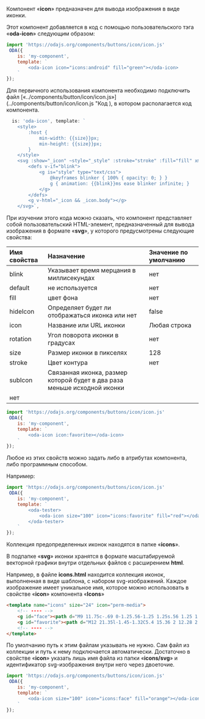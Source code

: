 Компонент «**icon**» предназначен для вывода изображения в виде иконки.

Этот компонент добавляется в код с помощью пользовательского тэга «**oda-icon**» следующим образом:

```javascript _loadoda_run_line_edit_console_[my-component.js]
import 'https://odajs.org/components/buttons/icon/icon.js'
 ODA({
    is: 'my-component',
    template: `
        <oda-icon icon="icons:android" fill="green"></oda-icon>
    `
});
```

Для первичного использования компонента необходимо подключить файл [«../components/button/icon/icon.js»](../components/button/icon/icon.js "Код ), в котором располагается код компонента.

```javascript
  is: 'oda-icon', template: `
    <style>
        :host {
            min-width: {{size}}px;
            min-height: {{size}}px;
        }
    </style>
    <svg :show="_icon" ~style="_style" :stroke="stroke" :fill="fill" xmlns="http://www.w3.org/2000/svg" preserveAspectRatio="xMidYMid meet" :view-box="\`0 0 \${_svgSize} \${_svgSize}\`">
        <defs v-if="blink">
            <g is="style" type="text/css">
                @keyframes blinker { 100% { opacity: 0; } }
                g { animation: {{blink}}ms ease blinker infinite; }
            </g>
        </defs>
        <g v-html="_icon && _icon.body"></g>
    </svg>`,
```

При изучении этого кода можно сказать, что компонент представляет собой пользовательский HTML-элемент, предназначенный для вывода изображения в формате «**svg**», у которого предусмотрены следующие свойства:

| Имя свойства      | Назначение | Значение по умолчанию |
| :----------------  | :-------------------------------------------------------------------------------------------------------------------- | :----------- |
| blink | Указывает время мерцания в миллисекундах | нет |
| default | не используется | нет |
| fill | цвет фона | нет |
| hideIcon | Определяет будет ли отображаться иконка или нет | false |
| icon | Название или URL иконки | Любая строка |
| rotation | Угол поворота иконки в градусах | нет |
| size | Размер иконки в пикселях | 128 |
| stroke | Цвет контура | нет |
| subIcon | Связанная иконка, размер которой будет в два раза меньше исходной иконки
нет |

```javascript _loadoda_run_line_edit_console_[my-component.js]
import 'https://odajs.org/components/buttons/icon/icon.js'
 ODA({
    is: 'my-component',
    template: `
        <oda-icon icon:favorite></oda-icon>
    `
});
```

Любое из этих свойств можно задать либо в атрибутах компонента, либо программным способом.

Например:

```javascript _loadoda_run_line_edit_console_h=120_[my-component.js]
import 'https://odajs.org/components/buttons/icon/icon.js'
 ODA({
    is: 'my-component',
    template: `
        <oda-tester>
            <oda-icon size="100" icon="icons:favorite" fill="red"></oda-icon>
        </oda-tester>
    `
});
```

Коллекция предопределенных иконок находятся в папке «**icons**».

В подпапке «**svg**» иконки хранятся в формате масштабируемой векторной графики внутри отдельных файлов с расширением **html**.

Например, в файле **icons.html** находится коллекция иконок, выполненная в виде шаблона, с набором svg-изображений. Каждое изображение имеет уникальное имя, которое можно использовать в свойстве «**icon**» компонента «**Icons**»

```html
<template name="icons" size="24" icon="perm-media">
    <!-- ---- -->
    <g id="face"><path d="M9 11.75c-.69 0-1.25.56-1.25 1.25s.56 1.25 1.25 1.25 1.25-.56 1.25-1.25-.56-1.25-1.25-1.25zm6 0c-.69 0-1.25.56-1.25 1.25s.56 1.25 1.25 1.25 1.25-.56 1.25-1.25-.56-1.25-1.25-1.25zM12 2C6.48 2 2 6.48 2 12s4.48 10 10 10 10-4.48 10-10S17.52 2 12 2zm0 18c-4.41 0-8-3.59-8-8 0-.29.02-.58.05-.86 2.36-1.05 4.23-2.98 5.21-5.37C11.07 8.33 14.05 10 17.42 10c.78 0 1.53-.09 2.25-.26.21.71.33 1.47.33 2.26 0 4.41-3.59 8-8 8z"></path></g>
    <g id="favorite"><path d="M12 21.35l-1.45-1.32C5.4 15.36 2 12.28 2 8.5 2 5.42 4.42 3 7.5 3c1.74 0 3.41.81 4.5 2.09C13.09 3.81 14.76 3 16.5 3 19.58 3 22 5.42 22 8.5c0 3.78-3.4 6.86-8.55 11.54L12 21.35z"></path></g>
    <!-- ---- -->
</template>
```

По умолчанию путь к этим файлам указывать не нужно. Сам файл из коллекции и путь к нему подключается автоматически. Достаточно в свойстве «**icon**» указать лишь имя файла из папки «**icons/svg**» и идентификатор svg-изображения внутри него через двоеточие.

```javascript _loadoda_run_line_edit_console_h=120_[my-component.js]
import 'https://odajs.org/components/buttons/icon/icon.js'
 ODA({
    is: 'my-component',
    template: `
        <oda-icon size="100" icon="icons:face" fill="orange"></oda-icon>
    `
});
```
